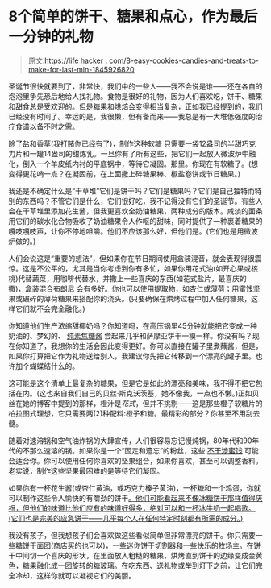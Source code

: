 # 8个简单的饼干、糖果和点心，作为最后一分钟的礼物

> 原文:[https://life hacker . com/8-easy-cookies-candies-and-treats-to-make-for-last-min-1845926820](https://lifehacker.com/8-easy-cookies-candies-and-treats-to-make-for-last-min-1845926820)

圣诞节很快就要到了，非常快，我们中的一些人——我不会说是谁——还在各自的泡泡里争先恐后地给人找礼物。食物是很好的礼物，因为人们喜欢吃，饼干、糖果和甜食总是受欢迎的。但是糖果和烘焙会变得相当复杂，正如我已经提到的，我们已经没有时间了。幸运的是，我很懒，但有备而来——我总是有一大堆低强度的治疗食谱以备不时之需。

除了盐和香草(我打赌你已经有了)，制作这种软糖 只需要一袋12盎司的半甜巧克力片和一罐14盎司的甜炼乳。一旦你有了所有这些，把它们一起放入微波炉中融化，倒入一个羊皮纸内衬的平底锅中，等待它凝固。那里。你现在有软糖了。(想变得更花哨一点？在凝固前，在上面撒上碎糖果棒、椒盐卷饼或节日糖果。)

我还是不确定什么是“干草堆”它们是饼干吗？它们是糖果吗？它们是自己独特而特别的东西吗？不管它们是什么，它们很好吃，我不记得没有它们的圣诞节。有些人会在干草堆里添加花生酱，但我更喜欢全奶油糖果，两种成分的版本。咸淡的面条用它们的碳水化合物吸收了奶油糖果令人作呕的甜味，同时提供了一种裹着糖果的嘎吱嘎吱声，让你不停地咀嚼。他们不应该那么好，但他们是。(它们也是用微波炉做的。)

人们会说这是“重要的想法”，但如果你在节日期间使用盒装混音，就会表现得很震惊。这是不公平的，尤其是当你考虑到你有多忙，如果你用花式油(如开心果或核桃)代替蔬菜，用咖啡代替水，并撒上一些喜庆的东西(如花式盐片，最喜庆的撒)，盒装混合布朗尼 会有多好。你也可以使用提取物，如杏仁或薄荷；用蜜饯坚果或碾碎的薄荷糖果来搭配你的浇头。(只要确保在烘烤过程中加入任何糖果，这样它们就不会完全融化。)

你知道他们生产浓缩甜椰奶吗？你知道吗，在高压锅里45分钟就能把它变成一种奶油的、梦幻的、 [纯素焦糖酱](https://lifehacker.com/make-this-vegan-one-ingredient-caramel-sauce-in-your-i-1823718112) 尝起来几乎和萨摩亚饼干一模一样。你没有吗？现在你知道了，我想你的生活会因此变得更好。你可以直接在罐子里煮蘸酱，但是，如果你打算把它作为礼物送给别人，我建议你先把它转移到一个漂亮的罐子里。也许加个蝴蝶结什么的。

这可能是这个清单上最复杂的糖果，但是它是如此的漂亮和美味，我不得不把它包括在内。(这也来自我们自己的贝丝·斯克沃茨基，她不像我，一点也不懒。)正如贝丝在她的博客中提到的那样，橙汁是*花式*，但并不挑剔——这是那些橙子软糖片的柏拉图式理想，它只需要两(2)种配料:橙子和糖。最精彩的部分？你甚至不用刮去髓。

随着对速溶锅和空气油炸锅的大肆宣传，人们很容易忘记慢炖锅，80年代和90年代的不那么速溶的锅。如果你是一个“固定和遗忘”的粉丝，这些 [不干涉蜜饯](https://lifehacker.com/the-easiest-way-to-make-candied-nuts-is-with-your-slow-1820903221) 可能会适合你。你可以使用任何你喜欢的坚果组合，如果你喜欢，甚至可以调整香料。老实说，制作这些坚果最困难的是等待它们凝固。

如果你有一杯花生酱(或杏仁黄油，或巧克力榛子黄油)，一杯糖和一个鸡蛋，你就可以制作这些令人愉快的有嚼劲的饼干[。他们可能看起来不像冰糖饼干那样值得庆祝，但他们的味道比他们应有的味道好得多，绝对可以和一杯冰牛奶一起唱歌。(它们也是完美的应急饼干——几乎每个人在任何特定时刻都有所需的成分。)](https://lifehacker.com/these-3-ingredient-cookies-can-be-made-with-any-nut-but-1845228999)

我没有孩子，但我想孩子们会喜欢做这些看似简单但非常漂亮的饼干。你只需要一些糖饼干面团(商店买的也可以)，一些迷你饼干切割器和一些快乐的牧场主。在饼干中间切一个喜庆的形状，在里面放入粗糙的糖果，烘烤直到饼干的边缘变成金黄色，糖果融化成一团旋转的糖玻璃。在吃东西、送礼物或举到灯下之前，让它们完全冷却，这样你就可以凝视它们的美丽。